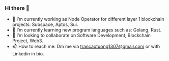 ### Hi there 👋

- 🔭 I’m currently working as Node Operator for different layer 1 blockchain projects: Subspace, Aptos, Sui.
- 🌱 I’m currently learning new program languages such as: Golang, Rust.
- 👯 I’m looking to collaborate on Software Development, Blockchain Project, Web3.
- 📫 How to reach me: Dm me via trancaotuong1307@gmail.com or with Linkedin in bio.

<!--
**tonytran1307/tonytran1307** is a ✨ _special_ ✨ repository because its `README.md` (this file) appears on your GitHub profile.

Here are some ideas to get you started:

-->
